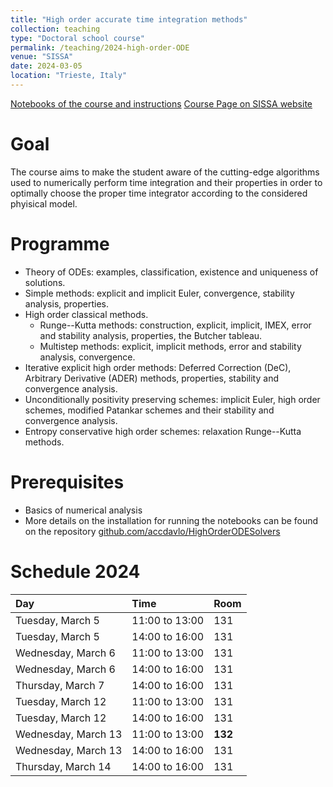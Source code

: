 ```yaml
---
title: "High order accurate time integration methods"
collection: teaching
type: "Doctoral school course"
permalink: /teaching/2024-high-order-ODE
venue: "SISSA"
date: 2024-03-05
location: "Trieste, Italy"
---
```


[Notebooks of the course and instructions](https://github.com/accdavlo/HighOrderODESolvers)
[Course Page on SISSA website](https://www.math.sissa.it/course/phd-course/topics-high-order-accurate-time-integration-methods-0)

Goal
======
The course aims to make the student aware of the cutting-edge algorithms used to numerically perform time integration and their properties in order to optimally choose the proper time integrator according to the considered phyisical model.

Programme
======
 * Theory of ODEs: examples, classification, existence and uniqueness of solutions.
 * Simple methods: explicit and implicit Euler, convergence, stability analysis, properties.
 * High order classical methods.
   * Runge--Kutta methods: construction, explicit, implicit, IMEX, error and stability analysis, properties, the Butcher tableau.
   * Multistep methods: explicit, implicit methods, error and stability analysis, convergence.
 * Iterative explicit high order methods: Deferred Correction (DeC), Arbitrary Derivative (ADER) methods, properties, stability and convergence analysis.
 * Unconditionally positivity preserving schemes: implicit Euler, high order schemes, modified Patankar schemes and their stability and convergence analysis.
 * Entropy conservative high order schemes: relaxation Runge--Kutta methods.

Prerequisites
======
* Basics of numerical analysis
* More details on the installation for running the notebooks can be found on the repository [github.com/accdavlo/HighOrderODESolvers](https://github.com/accdavlo/HighOrderODESolvers#readme)


Schedule 2024
========
| Day                 | Time            |Room |
|  :------------      |:--------------- |:--- |
| Tuesday,   March 5  | 11:00 to 13:00  | 131 |
| Tuesday,   March 5  | 14:00 to 16:00  | 131 |
| Wednesday, March 6  | 11:00 to 13:00  | 131 |
| Wednesday, March 6  | 14:00 to 16:00  | 131 |
| Thursday,  March 7  | 14:00 to 16:00  | 131 |
| Tuesday,   March 12 | 11:00 to 13:00  | 131 |
| Tuesday,   March 12 | 14:00 to 16:00  | 131 |
| Wednesday, March 13 | 11:00 to 13:00  | **132** |
| Wednesday, March 13 | 14:00 to 16:00  | 131 |
| Thursday,  March 14 | 14:00 to 16:00  | 131 |
